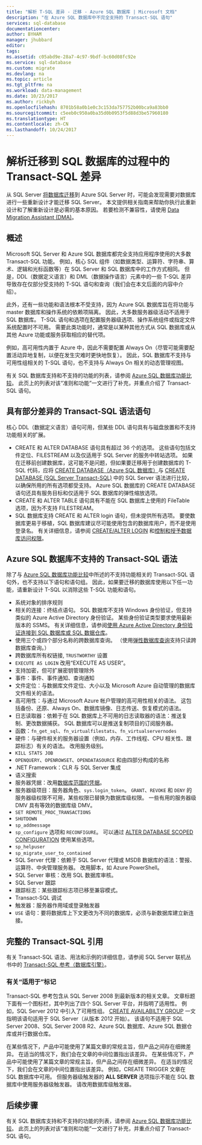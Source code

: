 ```yaml
---
title: "解析 T-SQL 差异 - 迁移 - Azure SQL 数据库 | Microsoft 文档"
description: "在 Azure SQL 数据库中不完全支持的 Transact-SQL 语句"
services: sql-database
documentationcenter: 
author: BYHAM
manager: jhubbard
editor: 
tags: 
ms.assetid: c05abd9e-28a7-4c97-9bdf-bc60d08fc92e
ms.service: sql-database
ms.custom: migrate
ms.devlang: na
ms.topic: article
ms.tgt_pltfrm: na
ms.workload: data-management
ms.date: 10/23/2017
ms.author: rickbyh
ms.openlocfilehash: 8701b58a0b1e0c3c153da757752b00bca9a83bb0
ms.sourcegitcommit: c5eeb0c950a0ba35d0b0953f5d88d3be57960180
ms.translationtype: HT
ms.contentlocale: zh-CN
ms.lasthandoff: 10/24/2017
---
```

# <a name="resolving-transact-sql-differences-during-migration-to-sql-database"></a>解析迁移到 SQL 数据库的过程中的 Transact-SQL 差异   
从 SQL Server [将数据库迁移](sql-database-cloud-migrate.md)到 Azure SQL Server 时，可能会发现需要对数据库进行一些重新设计才能迁移 SQL Server。 本文提供相关指南来帮助你执行此重新设计和了解重新设计是必需的基本原因。 若要检测不兼容性，请使用 [Data Migration Assistant (DMA)](https://www.microsoft.com/download/details.aspx?id=53595)。

## <a name="overview"></a>概述
Microsoft SQL Server 和 Azure SQL 数据库都完全支持应用程序使用的大多数 Transact-SQL 功能。 例如，核心 SQL 组件（如数据类型、运算符、字符串、算术、逻辑和光标函数等）在 SQL Server 和 SQL 数据库中的工作方式相同。 但是，DDL（数据定义语言）和 DML（数据操作语言）元素中的一些 T-SQL 差异导致存在仅部分受支持的 T-SQL 语句和查询（我们会在本文后面的内容中介绍）。

此外，还有一些功能和语法根本不受支持，因为 Azure SQL 数据库旨在将功能与 master 数据库和操作系统的依赖项隔离。 因此，大多数服务器级活动不适用于 SQL 数据库。 T-SQL 语句和选项在配置服务器级选项、操作系统组件或指定文件系统配置时不可用。 需要此类功能时，通常是以某种其他方式从 SQL 数据库或从其他 Azure 功能或服务获取相应的替代项。 

例如，高可用性内置于 Azure 中，因此不需要配置 Always On（尽管可能需要配置活动异地复制，以便在发生灾难时更快地恢复）。 因此，SQL 数据库不支持与可用性组相关的 T-SQL 语句，也不支持与 Always On 相关的动态管理视图。

有关 SQL 数据库支持和不支持的功能的列表，请参阅 [Azure SQL 数据库功能比较](sql-database-features.md)。 此页上的列表对该“准则和功能”一文进行了补充，并重点介绍了 Transact-SQL 语句。

## <a name="transact-sql-syntax-statements-with-partial-differences"></a>具有部分差异的 Transact-SQL 语法语句
核心 DDL（数据定义语言）语句可用，但某些 DDL 语句具有与磁盘放置和不支持功能相关的扩展。 

- CREATE 和 ALTER DATABASE 语句具有超过 36 个的选项。 这些语句包括文件定位、FILESTREAM 以及仅适用于 SQL Server 的服务中转站选项。 如果在迁移前创建数据库，这可能不是问题，但如果要迁移用于创建数据库的 T-SQL 代码，应将 [CREATE DATABASE（Azure SQL 数据库）](https://msdn.microsoft.com/library/dn268335.aspx)与 [CREATE DATABASE (SQL Server Transact-SQL)](https://msdn.microsoft.com/library/ms176061.aspx) 中的 SQL Server 语法进行比较，以确保所用的所有选项都受支持。 Azure SQL 数据库的 CREATE DATABASE 语句还具有服务目标和仅适用于 SQL 数据库的弹性缩放选项。
- CREATE 和 ALTER TABLE 语句具有不能在 SQL 数据库上使用的 FileTable 选项，因为不支持 FILESTREAM。
- SQL 数据库支持 CREATE 和 ALTER login 语句，但未提供所有选项。 要使数据库更易于移植，SQL 数据库建议尽可能使用包含的数据库用户，而不是使用登录名。 有关详细信息，请参阅 [CREATE/ALTER LOGIN](https://msdn.microsoft.com/library/ms189828.aspx) 和[控制和授予数据库访问权限](https://docs.microsoft.com/azure/sql-database/sql-database-manage-logins)。

## <a name="transact-sql-syntax-not-supported-in-azure-sql-database"></a>Azure SQL 数据库不支持的 Transact-SQL 语法   
除了与 [Azure SQL 数据库功能比较](sql-database-features.md)中所述的不支持功能相关的 Transact-SQL 语句外，也不支持以下语句和语句组。 因此，如果要迁移的数据库使用以下任一功能，请重新设计 T-SQL 以消除这些 T-SQL 功能和语句。

- 系统对象的排序规则
- 相关的连接：终结点语句。 SQL 数据库不支持 Windows 身份验证，但支持类似的 Azure Active Directory 身份验证。 某些身份验证类型要求使用最新版本的 SSMS。 有关详细信息，请参阅[使用 Azure Active Directory 身份验证连接到 SQL 数据库或 SQL 数据仓库](sql-database-aad-authentication.md)。
- 使用三个或四个部分名称的跨数据库查询。 （使用[弹性数据库查询](sql-database-elastic-query-overview.md)支持只读跨数据库查询。）
- 跨数据库所有权链接, `TRUSTWORTHY` 设置
- `EXECUTE AS LOGIN` 改用“EXECUTE AS USER”。
- 支持加密，但可扩展密钥管理除外
- 事件：事件、事件通知、查询通知
- 文件定位：与数据库文件定位、大小以及 Microsoft Azure 自动管理的数据库文件相关的语法。
- 高可用性：与通过 Microsoft Azure 帐户管理的高可用性相关的语法。 这包括备份、还原、Always On、数据库镜像、日志传送、恢复模式的语法。
- 日志读取器：依赖于在 SQL 数据库上不可用的日志读取器的语法：推送复制、更改数据捕获。 SQL 数据库可以是推送复制项目的订阅服务器。
- 函数：`fn_get_sql`、`fn_virtualfilestats`、`fn_virtualservernodes`
- 硬件：与硬件相关的服务器设置（例如，内存、工作线程、CPU 相关性、跟踪标志）有关的语法。 改用服务级别。
- `KILL STATS JOB`
- `OPENQUERY`、`OPENROWSET`、`OPENDATASOURCE` 和由四部分构成的名称
- .NET Framework：CLR 与 SQL Server 集成
- 语义搜索
- 服务器凭据：改用[数据库范围的凭据](https://msdn.microsoft.com/library/mt270260.aspx)。
- 服务器级项目：服务器角色、`sys.login_token`。 `GRANT`、`REVOKE` 和 `DENY` 的服务器级权限不可用，某些权限已替换为数据库级权限。 一些有用的服务器级 DMV 具有等效的数据库级 DMV。
- `SET REMOTE_PROC_TRANSACTIONS`
- `SHUTDOWN`
- `sp_addmessage`
- `sp_configure` 选项和 `RECONFIGURE`。 可以通过 [ALTER DATABASE SCOPED CONFIGURATION](https://msdn.microsoft.com/library/mt629158.aspx) 使用某些选项。
- `sp_helpuser`
- `sp_migrate_user_to_contained`
- SQL Server 代理：依赖于 SQL Server 代理或 MSDB 数据库的语法：警报、运算符、中央管理服务器。 改用脚本，如 Azure PowerShell。
- SQL Server 审核：改用 SQL 数据库审核。
- SQL Server 跟踪
- 跟踪标志：某些跟踪标志项已移至兼容模式。
- Transact-SQL 调试
- 触发器：服务器作用域或登录触发器
- `USE` 语句：要将数据库上下文更改为不同的数据库，必须与新数据库建立新连接。

## <a name="full-transact-sql-reference"></a>完整的 Transact-SQL 引用
有关 Transact-SQL 语法、用法和示例的详细信息，请参阅 SQL Server 联机丛书中的 [Transact-SQL 参考（数据库引擎）](https://msdn.microsoft.com/library/bb510741.aspx)。 

### <a name="about-the-applies-to-tags"></a>有关“适用于”标记
Transact-SQL 参考包含从 SQL Server 2008 到最新版本的相关文章。 文章标题下面有一个图标栏，其中列出了四个 SQL Server 平台，并指明了适用性。 例如，SQL Server 2012 中引入了可用性组。 [CREATE AVAILABILTY GROUP](https://msdn.microsoft.com/library/ff878399.aspx) 一文指明该语句适用于 SQL Server（从版本 2012 开始）。 该语句不适用于 SQL Server 2008、SQL Server 2008 R2、Azure SQL 数据库、Azure SQL 数据仓库或并行数据仓库。

在某些情况下，产品中可能使用了某篇文章的常规主旨，但产品之间存在细微差异。 在适当的情况下，我们会在文章的中间位置指出该差异。 在某些情况下，产品中可能使用了某篇文章的常规主旨，但产品之间存在细微差异。 在适当的情况下，我们会在文章的中间位置指出该差异。 例如，CREATE TRIGGER 文章在 SQL 数据库中可用。 但服务器级触发器的 **ALL SERVER** 选项指示不能在 SQL 数据库中使用服务器级触发器。 请改用数据库级触发器。

## <a name="next-steps"></a>后续步骤

有关 SQL 数据库支持和不支持的功能的列表，请参阅 [Azure SQL 数据库功能比较](sql-database-features.md)。 此页上的列表对该“准则和功能”一文进行了补充，并重点介绍了 Transact-SQL 语句。

